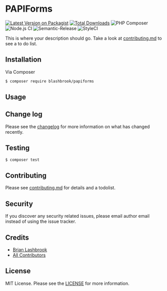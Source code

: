 # PAPIForms

[![Latest Version on Packagist][ico-version]][link-packagist]
[![Total Downloads][ico-downloads]][link-downloads]
![PHP Composer](https://github.com/blashbrook/papiforms/workflows/PHP%20Composer/badge.svg)
![Node.js CI](https://github.com/blashbrook/papiforms/workflows/Node.js%20CI/badge.svg)
![Semantic-Release](https://github.com/blashbrook/papiforms/workflows/Semantic-Release/badge.svg)
![StyleCI](https://github.styleci.io/repos/320193214/shield?branch=master)

This is where your description should go. Take a look at [contributing.md](contributing.md) to see a to do list.

## Installation

Via Composer

``` bash
$ composer require blashbrook/papiforms
```

## Usage

## Change log

Please see the [changelog](changelog.md) for more information on what has changed recently.

## Testing

``` bash
$ composer test
```

## Contributing

Please see [contributing.md](contributing.md) for details and a todolist.

## Security

If you discover any security related issues, please email author email instead of using the issue tracker.

## Credits

- [Brian Lashbrook][link-author]
- [All Contributors][link-contributors]

## License

MIT License. Please see the [LICENSE](LICENSE) for more information.

[ico-version]: https://img.shields.io/packagist/v/blashbrook/papiforms.svg?style=flat-square
[ico-downloads]: https://img.shields.io/packagist/dt/blashbrook/papiforms.svg?style=flat-square
[ico-travis]: https://img.shields.io/travis/blashbrook/papiforms/master.svg?style=flat-square
[ico-styleci]: https://styleci.io/repos/12345678/shield

[link-packagist]: https://packagist.org/packages/blashbrook/papiforms
[link-downloads]: https://packagist.org/packages/blashbrook/papiforms
[link-travis]: https://travis-ci.org/blashbrook/papiforms
[link-styleci]: https://styleci.io/repos/12345678
[link-author]: https://github.com/blashbrook
[link-contributors]: ../../contributors
